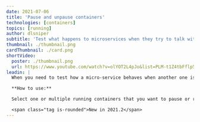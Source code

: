 ```yaml
---
date: 2021-07-06
title: 'Pause and unpause containers'
technologies: [containers]
topics: [running]
author: dlsniper
subtitle: 'Test what happens to microservices when they try to talk with an unavailable service'
thumbnail: ./thumbnail.png
cardThumbnail: ./card.png
shortVideo:
  poster: ./thumbnail.png
  url: https://www.youtube.com/watch?v=olYOT2L4pJo&list=PLM-t1Z4tbFflp57RnfgjXOdpOg6fLhs_q&index=17
leadin: |
  When you need to test how a micro-service behaves when another one is unavailable, use the pause feature. Then resume it without the hassle of starting the container from scratch.

  **How to use:**

  Select one or multiple running containers that you want to pause or resume, then click on the **Pause** or **Resume** button in the **Services** window.

  <span class="tag is-rounded">New in 2021.2</span>
---
```

